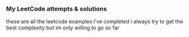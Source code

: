 ### My LeetCode attempts & solutions

these are all the leetcode examples i've completed
i always try to get the best complexity but im only willing to go so far
